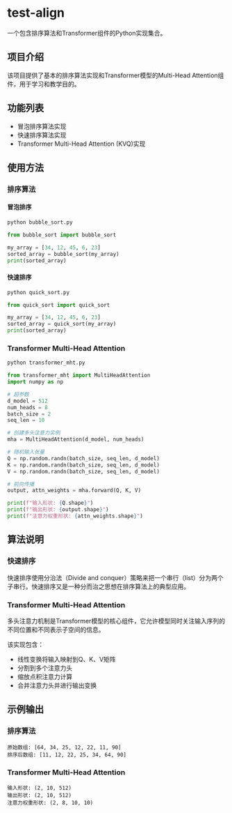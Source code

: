 # test-align

一个包含排序算法和Transformer组件的Python实现集合。

## 项目介绍
该项目提供了基本的排序算法实现和Transformer模型的Multi-Head Attention组件，用于学习和教学目的。

## 功能列表
- 冒泡排序算法实现
- 快速排序算法实现
- Transformer Multi-Head Attention (KVQ)实现

## 使用方法

### 排序算法

#### 冒泡排序
```bash
python bubble_sort.py
```

```python
from bubble_sort import bubble_sort

my_array = [34, 12, 45, 6, 23]
sorted_array = bubble_sort(my_array)
print(sorted_array)
```

#### 快速排序
```bash
python quick_sort.py
```

```python
from quick_sort import quick_sort

my_array = [34, 12, 45, 6, 23]
sorted_array = quick_sort(my_array)
print(sorted_array)
```

### Transformer Multi-Head Attention

```bash
python transformer_mht.py
```

```python
from transformer_mht import MultiHeadAttention
import numpy as np

# 超参数
d_model = 512
num_heads = 8
batch_size = 2
seq_len = 10

# 创建多头注意力实例
mha = MultiHeadAttention(d_model, num_heads)

# 随机输入张量
Q = np.random.randn(batch_size, seq_len, d_model)
K = np.random.randn(batch_size, seq_len, d_model)
V = np.random.randn(batch_size, seq_len, d_model)

# 前向传播
output, attn_weights = mha.forward(Q, K, V)

print(f"输入形状: {Q.shape}")
print(f"输出形状: {output.shape}")
print(f"注意力权重形状: {attn_weights.shape}")
```

## 算法说明

### 快速排序
快速排序使用分治法（Divide and conquer）策略来把一个串行（list）分为两个子串行。快速排序又是一种分而治之思想在排序算法上的典型应用。

### Transformer Multi-Head Attention
多头注意力机制是Transformer模型的核心组件，它允许模型同时关注输入序列的不同位置和不同表示子空间的信息。

该实现包含：
- 线性变换将输入映射到Q、K、V矩阵
- 分割到多个注意力头
- 缩放点积注意力计算
- 合并注意力头并进行输出变换

## 示例输出

### 排序算法
```
原始数组: [64, 34, 25, 12, 22, 11, 90]
排序后数组: [11, 12, 22, 25, 34, 64, 90]
```

### Transformer Multi-Head Attention
```
输入形状: (2, 10, 512)
输出形状: (2, 10, 512)
注意力权重形状: (2, 8, 10, 10)
```